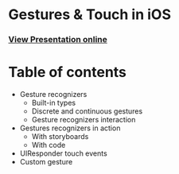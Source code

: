 # Gestures & Touch in iOS
### [View Presentation online](https://rawgit.com/TelerikAcademy/Mobile-Applications-for-iOS/master/Gestures-and-touch/slides/index.html)


# Table of contents
- Gesture recognizers
	- Built-in types
	- Discrete and continuous gestures
	- Gesture recognizers interaction
- Gestures recognizers in action
	- With storyboards
	- With code
- UIResponder touch events
- Custom gesture
